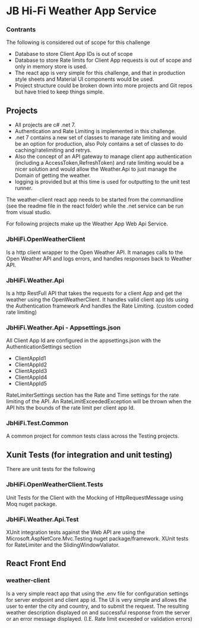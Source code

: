 # JB Hi-Fi Weather App Service

### Contrants
The following is considered out of scope for this challenge 
- Database to store Client App IDs is out of scope
- Database to store Rate limits for Client App requests is out of scope and only in memory store is used.
- The react app is very simple for this challenge, and that in production style sheets and Material UI components would be used.
- Project structure could be broken down into more projects and Git repos but have tried to keep things simple.

## Projects
* All projects are c# .net 7. 
* Authentication and Rate Limiting is implemented in this challenge.
* .net 7 contains a new set of classes to manage rate limiting and would be an option for production, also Poly contains a set of classes to do caching/ratelimiting and retrys.
* Also the concept of an API gateway to manage client app authentication (including a AccessToken,RefreshToken) and rate limiting would be a nicer solution and would allow the Weather.Api to just manage the Domain of getting the weather.
* logging is provided but at this time is used for outputting to the unit test runner.

The weather-client react app needs to be started from the commandline (see the readme file in the react folder) while the .net service can be run from visual studio.

For following projects make up the Weather App Web Api Service.

### JbHiFi.OpenWeatherClient
Is a http client wrapper to the Open Weather API.
It manages calls to the Open Weather API and logs errors, and handles responses back to Weather API.

### JbHiFi.Weather.Api
Is a http RestFull API that takes the requests for a client App and get the weather using the OpenWeatherClient.
It handles valid client app Ids using the Authentication framework
And handles the Rate Limiting. (custom coded rate limiting)

### JbHiFi.Weather.Api -  Appsettings.json
All Client App Id are configured in the appsettings.json with the AuthenticationSettings section
* ClientAppId1
* ClientAppId2
* ClientAppId3
* ClientAppId4
* ClientAppId5

RateLimiterSettings section has the Rate and Time settings for the rate limiting of the API.
An RateLimitExceededException will be thrown when the API hits the bounds of the rate limit per client app Id. 

### JbHiFi.Test.Common
A common project for common tests class across the Testing projects.

## Xunit Tests (for integration and unit testing)
There are unit tests for the following

### JbHiFi.OpenWeatherClient.Tests
Unit Tests for the Client with the Mocking of HttpRequestMessage using Moq nuget package.

### JbHiFi.Weather.Api.Test
XUnit integration tests against the Web API are using the Microsoft.AspNetCore.Mvc.Testing nuget package/framework.
XUnit tests for RateLimiter and the SlidingWindowValiator. 

## React Front End
### weather-client
Is a very simple react app that using the .env file for configuration settings for server endpoint and client app id.
The UI is very simple and allows the user to enter the city and country, and to submit the request.
The resulting weather description displayed on and successful response from the server or an error message displayed. (I.E. Rate limit exceeded or validation errors)

